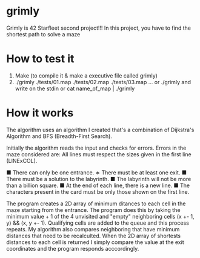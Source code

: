 # grimly
Grimly is 42 Starfleet second project!!!
In this project, you have to find the shortest path to solve a maze

# How to test it
1. Make (to compile it & make a executive file called grimly)
2. ./grimly ./tests/01.map ./tests/02.map ./tests/03.map ...
or ./grimly and write on the stdin
or cat name_of_map | ./grimly

# How it works
The algorithm uses an algorithm I created that's a combination of Dijkstra's
Algorithm and BFS (Breadth-First Search).

Initially the algorithm reads the input and checks for errors. 
Errors in the maze considered are: 
All lines must respect the sizes given in the first line (LINExCOL). 

  ■  There can only be one entrance. ∗ There must be at least one exit. 
  ■  There must be a solution to the labyrinth. 
  ■  The labyrinth will not be more than a billion square. 
  ■  At the end of each line, there is a new line. 
  ■  The characters present in the card must be only those shown on the first line.
 
The program creates a 2D array of minimum ditances to each cell in the maze starting from the entrance. The program does this by taking the minimum value + 1 of the 4 unvisited and "empty" neighboring cells (x +- 1, y) && (x, y +- 1). Qualifying cells are added to the queue and this process repeats. My algorithm also compares neighboring that have minimum distances that need to be recalculted. When the 2D array of shortests distances to each cell is returned I simply compare the value at the exit coordinates and the program responds acccordingly.

